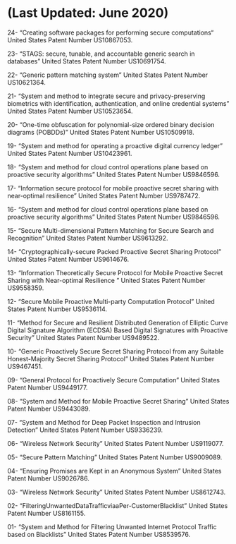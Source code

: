# (Last Updated: June 2020)
24- “Creating software packages for performing secure computations“ United States Patent Number  US10867053.

23- “STAGS: secure, tunable, and accountable generic search in databases” United States Patent Number US10691754.

22- “Generic pattern matching system” United States Patent Number US10621364.

21- “System and method to integrate secure and privacy-preserving biometrics with identification, authentication, and online credential systems” United States Patent Number US10523654.

20- “One-time obfuscation for polynomial-size ordered binary decision diagrams (POBDDs)” United States Patent Number US10509918.

19- “System and method for operating a proactive digital currency ledger” United States Patent Number US10423961.

18- “System and method for cloud control operations plane based on proactive security algorithms” United States Patent Number US9846596.

17- “Information secure protocol for mobile proactive secret sharing with near-optimal resilience” United States Patent Number US9787472.

16- “System and method for cloud control operations plane based on proactive security algorithms” United States Patent Number US9846596.

15- “Secure Multi-dimensional Pattern Matching for Secure Search and Recognition” United States Patent Number US9613292.

14- “Cryptographically-secure Packed Proactive Secret Sharing Protocol” United States Patent Number US9614676.

13- “Information Theoretically Secure Protocol for Mobile Proactive Secret Sharing with Near-optimal Resilience ” United States Patent Number US9558359.

12- “Secure Mobile Proactive Multi-party Computation Protocol” United States Patent Number US9536114.

11- “Method for Secure and Resilient Distributed Generation of Elliptic Curve Digital Signature Algorithm (ECDSA) Based Digital Signatures with Proactive Security” United States Patent Number US9489522.

10- “Generic Proactively Secure Secret Sharing Protocol from any Suitable Honest-Majority Secret Sharing Protocol” United States Patent Number US9467451.

09- “General Protocol for Proactively Secure Computation” United States Patent Number US9449177.

08- “System and Method for Mobile Proactive Secret Sharing” United States Patent Number US9443089.

07- “System and Method for Deep Packet Inspection and Intrusion Detection” United States Patent Number US9336239.

06- “Wireless Network Security” United States Patent Number US9119077.

05- “Secure Pattern Matching” United States Patent Number US9009089.

04- “Ensuring Promises are Kept in an Anonymous System” United States Patent Number US9026786.

03- “Wireless Network Security” United States Patent Number US8612743.

02- “FilteringUnwantedDataTrafficviaaPer-CustomerBlacklist” United States Patent Number US8161155.

01- “System and Method for Filtering Unwanted Internet Protocol Traffic based on Blacklists” United States Patent Number US8539576.
